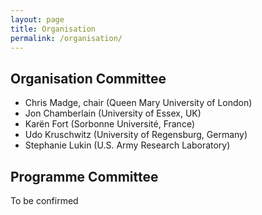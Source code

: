```yaml
---
layout: page
title: Organisation
permalink: /organisation/
---
```


## Organisation Committee

- Chris Madge, chair (Queen Mary University of London)
- Jon Chamberlain (University of Essex, UK)
- Karën Fort (Sorbonne Université,  France)
- Udo Kruschwitz (University of Regensburg, Germany)
- Stephanie Lukin (U.S. Army Research Laboratory)

## Programme Committee

To be confirmed
